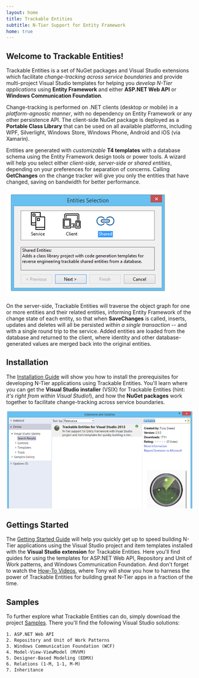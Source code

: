 ```yaml
---
layout: home
title: Trackable Entities
subtitle: N-Tier Support for Entity Framework
home: true
---
```


## Welcome to Trackable Entities!
Trackable Entities is a set of NuGet packages and Visual Studio extensions which facilitate *change-tracking across service boundaries* and provide multi-project Visual Studio templates for helping you *develop N-Tier applications* using **Entity Framework** and either **ASP.NET Web API** or **Windows Communication Foundation**.

Change-tracking is performed on .NET clients (desktop or mobile) in a *platform-agnostic manner*, with no dependency on Entity Framework or any other persistence API.  The client-side NuGet package is deployed as a **Portable Class Library** that can be used on all available platforms, including WPF, Silverlight, Windows Store, Windows Phone, Android and iOS (via Xamarin).

Entities are generated with *customizable* **T4 templates** with a database schema using the Entity Framework design tools or power tools.  A wizard will help you select either *client-side, server-side or shared entities*, depending on your preferences for separation of concerns.  Calling **GetChanges** on the change tracker will give you only the entities that have changed, saving on bandwidth for better performance.

![entity selection](images/entity-selection.png)

On the server-side, Trackable Entities will traverse the object graph for one or more entities and their related entities, informing Entity Framework of the change state of each entity, so that when **SaveChanges** is called, inserts, updates and deletes will all be persisted *within a single transaction* -- and with a single round trip to the service.  Added entities are loaded from the database and returned to the client, where identity and other database-generated values are merged back into the original entities.

## Installation
The [Installation Guide](1-installation.html) will show you how to install the prerequisites for developing N-Tier applications using Trackable Entities.  You'll learn where you can get the **Visual Studio installer** (VSIX) for Trackable Entities (hint: *it's right from within Visual Studio!*), and how the **NuGet packages** work together to facilitate change-tracking across service boundaries.

![vs extension](images/te-vs-extension.png)

## Gettings Started
The [Getting Started Guide](2-gettingstarted.html) will help you quickly get up to speed building N-Tier applications using the Visual Studio project and item templates installed with the **Visual Studio extension** for Trackable Entities.  Here you'll find guides for using the templates for ASP.NET Web API, Repository and Unit of Work patterns, and Windows Communication Foundation.  And don't forget to watch the [How-To Videos](3-howtovideos.html), where Tony will show you how to harness the power of Trackable Entities for building great N-Tier apps in a fraction of the time.

## Samples
To further explore what Trackable Entities can do, simply download the project [Samples](3-samples.html).  There you'll find the following Visual Studio solutions:

    1. ASP.NET Web API
    2. Repository and Unit of Work Patterns
    3. Windows Communication Foundation (WCF)
    4. Model-View-ViewModel (MVVM)
    5. Designer-Based Modeling (EDMX)
    6. Relations (1-M, 1-1, M-M)
    7. Inheritance
 
